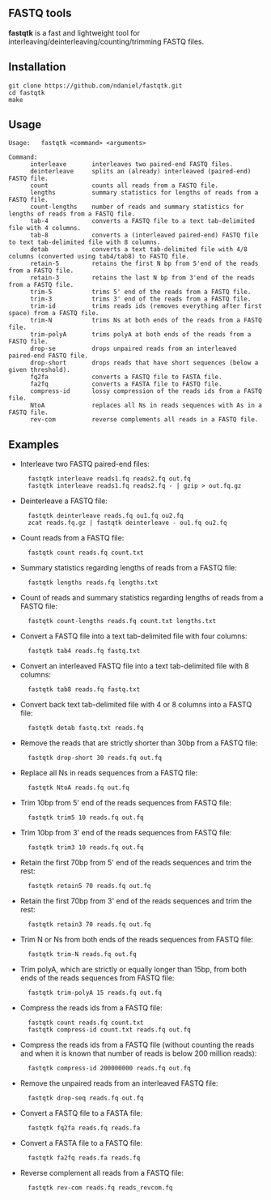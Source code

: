 FASTQ tools
------------

**fastqtk** is a fast and lightweight tool for interleaving/deinterleaving/counting/trimming FASTQ files.

Installation
------------

```
git clone https://github.com/ndaniel/fastqtk.git
cd fastqtk
make
```

Usage
-----
```
Usage:   fastqtk <command> <arguments>

Command:
      interleave       interleaves two paired-end FASTQ files.
      deinterleave     splits an (already) interleaved (paired-end) FASTQ file.
      count            counts all reads from a FASTQ file.
      lengths          summary statistics for lengths of reads from a FASTQ file.
      count-lengths    number of reads and summary statistics for lengths of reads from a FASTQ file.
      tab-4            converts a FASTQ file to a text tab-delimited file with 4 columns.
      tab-8            converts a (interleaved paired-end) FASTQ file to text tab-delimited file with 8 columns.
      detab            converts a text tab-delimited file with 4/8 columns (converted using tab4/tab8) to FASTQ file.
      retain-5         retains the first N bp from 5'end of the reads from a FASTQ file.
      retain-3         retains the last N bp from 3'end of the reads from a FASTQ file.
      trim-5           trims 5' end of the reads from a FASTQ file.
      trim-3           trims 3' end of the reads from a FASTQ file.
      trim-id          trims reads ids (removes everything after first space) from a FASTQ file.
      trim-N           trims Ns at both ends of the reads from a FASTQ file.
      trim-polyA       trims polyA at both ends of the reads from a FASTQ file.
      drop-se          drops unpaired reads from an interleaved paired-end FASTQ file.
      drop-short       drops reads that have short sequences (below a given threshold).
      fq2fa            converts a FASTQ file to FASTA file.
      fa2fq            converts a FASTA file to FASTQ file.
      compress-id      lossy compression of the reads ids from a FASTQ file.
      NtoA             replaces all Ns in reads sequences with As in a FASTQ file.
      rev-com          reverse complements all reads in a FASTQ file.
```

Examples
--------------

* Interleave two FASTQ paired-end files:

        fastqtk interleave reads1.fq reads2.fq out.fq
        fastqtk interleave reads1.fq reads2.fq - | gzip > out.fq.gz

* Deinterleave a FASTQ file:

        fastqtk deinterleave reads.fq ou1.fq ou2.fq
        zcat reads.fq.gz | fastqtk deinterleave - ou1.fq ou2.fq

* Count reads from a FASTQ file:

        fastqtk count reads.fq count.txt

* Summary statistics regarding lengths of reads from a FASTQ file:

        fastqtk lengths reads.fq lengths.txt

* Count of reads and summary statistics regarding lengths of reads from a FASTQ file:

        fastqtk count-lengths reads.fq count.txt lengths.txt

* Convert a FASTQ file into a text tab-delimited file with four columns:

        fastqtk tab4 reads.fq fastq.txt
        
* Convert an interleaved FASTQ file into a text tab-delimited file with 8 columns:

        fastqtk tab8 reads.fq fastq.txt

* Convert back text tab-delimited file with 4 or 8 columns into a FASTQ file:

        fastqtk detab fastq.txt reads.fq

* Remove the reads that are strictly shorter than 30bp from a FASTQ file:

        fastqtk drop-short 30 reads.fq out.fq
        
* Replace all Ns in reads sequences from a FASTQ file:

        fastqtk NtoA reads.fq out.fq

* Trim 10bp from 5' end of the reads sequences from FASTQ file:

        fastqtk trim5 10 reads.fq out.fq
        
* Trim 10bp from 3' end of the reads sequences from FASTQ file:

        fastqtk trim3 10 reads.fq out.fq
        
* Retain the first 70bp from 5' end of the reads sequences and trim the rest:

        fastqtk retain5 70 reads.fq out.fq
        
* Retain the first 70bp from 3' end of the reads sequences and trim the rest:

        fastqtk retain3 70 reads.fq out.fq
        
* Trim N or Ns from both ends of the reads sequences from FASTQ file:

        fastqtk trim-N reads.fq out.fq

* Trim polyA, which are strictly or equally longer than 15bp, from both ends of the reads sequences from FASTQ file:

        fastqtk trim-polyA 15 reads.fq out.fq

* Compress the reads ids from a FASTQ file:

        fastqtk count reads.fq count.txt
        fastqtk compress-id count.txt reads.fq out.fq
        
* Compress the reads ids from a FASTQ file (without counting the reads and when it is known that number of reads is below 200 million reads):

        fastqtk compress-id 200000000 reads.fq out.fq
        
* Remove the unpaired reads from an interleaved FASTQ file:

        fastqtk drop-seq reads.fq out.fq

* Convert a FASTQ file to a FASTA file:

        fastqtk fq2fa reads.fq reads.fa

* Convert a FASTA file to a FASTQ file:

        fastqtk fa2fq reads.fa reads.fq
        
* Reverse complement all reads from a FASTQ file:

        fastqtk rev-com reads.fq reads_revcom.fq
        
        
        
